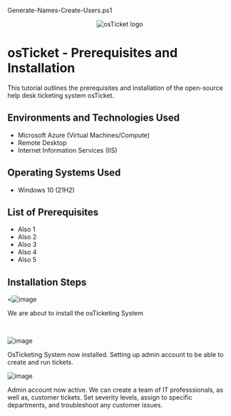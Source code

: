 Generate-Names-Create-Users.ps1<p align="center">
<img src="https://i.imgur.com/Clzj7Xs.png" alt="osTicket logo"/>
</p>

<h1>osTicket - Prerequisites and Installation</h1>
This tutorial outlines the prerequisites and installation of the open-source help desk ticketing system osTicket.<br />

<h2>Environments and Technologies Used</h2>

- Microsoft Azure (Virtual Machines/Compute)
- Remote Desktop
- Internet Information Services (IIS)

<h2>Operating Systems Used</h2>

- Windows 10 (21H2)

<h2>List of Prerequisites</h2>

- Also 1
- Also 2
- Also 3
- Also 4
- Also 5

<h2>Installation Steps</h2>

<![image](https://github.com/shaneawilson/osticket-prereqs/assets/148294831/6077be9d-70a8-41e6-8c7d-2c09afb562e1)


We are about to install the osTicketing System
</p>
<br />

![image](https://github.com/shaneawilson/osticket-prereqs/assets/148294831/5822717a-981c-4687-b39a-9d7fa1b304c9)


</p>
<p>OsTicketing System now installed. Setting up admin account to be able to create and run tickets.
</p>

![image](https://github.com/shaneawilson/osticket-prereqs/assets/148294831/7252c6d3-d22c-4eb7-aa4b-6ca804263162)


</p>
<p>
Admin account now active. We can create a team of IT professsionals, as well as, customer tickets. Set severity levels, assign to specific departments, and troubleshoot any customer issues.
</p>
<br />
